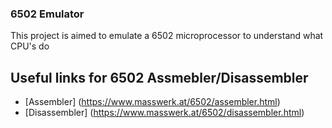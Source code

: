 ### 6502 Emulator
This project is aimed to emulate a 6502 microprocessor to understand what CPU's do

## Useful links for 6502 Assmebler/Disassembler 
- [Assembler] (https://www.masswerk.at/6502/assembler.html)
- [Disassembler] (https://www.masswerk.at/6502/disassembler.html)